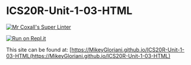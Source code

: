 # ICS20R-Unit-1-03-HTML

[![Mr Coxall's Super Linter](https://github.com/MikeyGloriani/ICS20R-Unit-1-03-HTML/workflows/Mr%20Coxall's%20Super%20Linter/badge.svg)](https://github.com/MikeyGloriani/ICS20R-Unit-1-03-HTML/actions/)

[![Run on Repl.it](https://repl.it/badge/github/MikeyGloriani/ICS20R-Unit-1-03-HTML)](https://repl.it/github/MikeyGloriani/ICS20R-Unit-1-03-HTML)

This site can be found at: [https://MikeyGloriani.github.io/ICS20R-Unit-1-03-HTML(https://MikeyGloriani.github.io/ICS20R-Unit-1-03-HTML)
